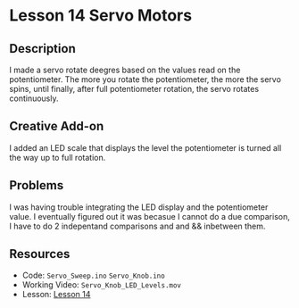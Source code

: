 # Lesson 14 Servo Motors

## Description
I made a servo rotate deegres based on the values read on the potentiometer. The more you rotate the potentiometer, the more the servo spins, until finally, after full potentiometer rotation, the servo rotates continuously. 

## Creative Add-on
I added an LED scale that displays the level the potentiometer is turned all the way up to full rotation.

## Problems
I was having trouble integrating the LED display and the potentiometer value. I eventually figured out it was becasue I cannot do a due comparison, I have to do 2 indepentand comparisons and and && inbetween them.

## Resources 
- Code: `Servo_Sweep.ino` `Servo_Knob.ino`
- Working Video: `Servo_Knob_LED_Levels.mov`
- Lesson: [Lesson 14](https://learn.adafruit.com/adafruit-arduino-lesson-14-servo-motors/overview)
